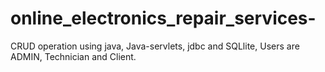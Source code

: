 # online_electronics_repair_services-
CRUD operation using java, Java-servlets, jdbc and SQLlite, Users are  ADMIN, Technician and Client.
